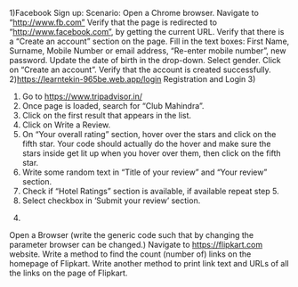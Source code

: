 1)Facebook Sign up:
Scenario:
Open a Chrome browser.
Navigate to “http://www.fb.com”
Verify that the page is redirected to “http://www.facebook.com”, by getting the current URL. 
Verify that there is a “Create an account” section on the page.
Fill in the text boxes: First Name, Surname, Mobile Number or email address, “Re-enter mobile number”, new password.
Update the date of birth in the drop-down.
Select gender.
Click on “Create an account”.
Verify that the account is created successfully.
2)https://learntekin-965be.web.app/login
   Registration and Login
3)
1. Go to https://www.tripadvisor.in/
2. Once page is loaded, search for “Club Mahindra”.
3. Click on the first result that appears in the list.
4. Click on Write a Review.
5. On “Your overall rating” section, hover over the stars and click on the fifth star. Your
code should actually do the hover and make sure the stars inside get lit up when you
hover over them, then click on the fifth star.
6. Write some random text in “Title of your review” and “Your review” section.
7. Check if “Hotel Ratings” section is available, if available repeat step 5.
8. Select checkbox in ‘Submit your review’ section.

4)
Open a Browser (write the generic code such that by changing the parameter browser can be changed.)
Navigate to https://flipkart.com website.
Write a method to find the count (number of) links on the homepage of Flipkart.
Write another method to print link text and URLs of all the links on the page of Flipkart.
